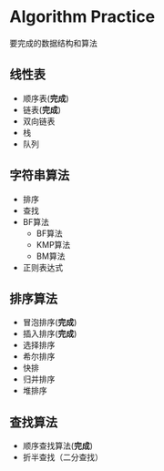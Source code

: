 # Algorithm Practice 

要完成的数据结构和算法

## 线性表

* 顺序表(**完成**)
* 链表(**完成**)
* 双向链表
* 栈
* 队列

## 字符串算法
* 排序
* 查找
* BF算法
    * BF算法  
    * KMP算法  
    * BM算法
* 正则表达式

## 排序算法
* 冒泡排序(**完成**)
* 插入排序(**完成**)
* 选择排序
* 希尔排序
* 快排
* 归并排序
* 堆排序

## 查找算法
* 顺序查找算法(**完成**)
* 折半查找（二分查找）